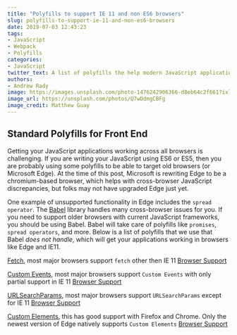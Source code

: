 ```yaml
---
title: "Polyfills to support IE 11 and non ES6 browsers"
slug: polyfills-to-support-ie-11-and-non-es6-browsers
date: 2019-07-03 12:43:23
tags:
- JavaScript
- Webpack
- Polyfills
categories: 
- JavaScript
twitter_text: A list of polyfills the help modern JavaScript applications
authors: 
- Andrew Rady
image: https://images.unsplash.com/photo-1476242906366-d8eb64c2f661?ixlib=rb-1.2.1&ixid=eyJhcHBfaWQiOjEyMDd9&auto=format&fit=crop&w=1308&q=80
image_url: https://unsplash.com/photos/Q7wDdmgCBFg
image_credit: Matthew Guay
---
```


## Standard Polyfills for Front End

Getting your JavaScript applications working across all browsers is challenging. If you are writing your JavaScript using ES6 or ES5, then you are probably using some polyfills to be able to target old browsers (or Microsoft Edge). At the time of this post, Microsoft is rewriting Edge to be a chromium-based browser, which helps with cross-browser JavaScript discrepancies, but folks may not have upgraded Edge just yet.

One example of unsupported functionality in Edge includes the `spread operator`. The [Babel](https://babeljs.io/) library handles many cross-browser issues for you. If you need to support older browsers with current JavaScript frameworks, you should be using Babel. Babel will take care of polyfills like `promises`, `spread operators`, and more. Below is a list of polyfills that we use that Babel *does not handle*, which will get your applications working in browsers like Edge and IE11.

[Fetch](https://www.npmjs.com/package/whatwg-fetch), most major browsers support `fetch` other then IE 11 [Browser Support](https://caniuse.com/#feat=fetch)

[Custom Events](https://www.npmjs.com/package/custom-event-polyfill), most major browsers support `Custom Events` with only partial support in IE 11 [Browser Support](https://caniuse.com/#search=custom%20event)

[URLSearchParams](https://www.npmjs.com/package/url-search-params-polyfill), most major browsers support `URLSearchParams` except for IE 11 [Browser Support](https://caniuse.com/#search=URLSearchParams)


[Custom Elements](https://github.com/WebReflection/document-register-element), this has good support with Firefox and Chrome. Only the newest version of Edge natively supports `Custom Elements` [Browser Support](https://caniuse.com/#search=custom%20el)




